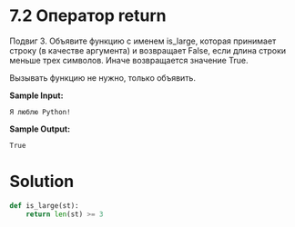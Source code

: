 # 7.2 Оператор return

Подвиг 3. Объявите функцию с именем is_large, которая принимает строку (в качестве аргумента) и возвращает False, если
длина строки меньше трех символов. Иначе возвращается значение True.

Вызывать функцию не нужно, только объявить.

**Sample Input:**

```
Я люблю Python!
```

**Sample Output:**

```
True
```

# Solution

```python
def is_large(st):
    return len(st) >= 3
```